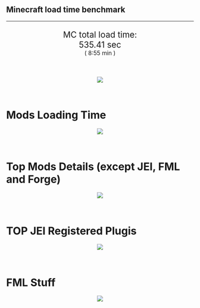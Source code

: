 ## Minecraft load time benchmark


---

<p align="center" style="font-size:160%;">
MC total load time:<br>
535.41 sec
<br>
<sup><sub>(
8:55 min
)</sub></sup>
</p>

<br>


<p align="center">
<img src="https://quickchart.io/chart?w=400&h=30&c={
  type: 'horizontalBar',
  data: {
    datasets: [
      {label:      'MODS:', data: [301.09]},
      {label: 'FML stuff:', data: [234.32]}
    ]
  },
  options: {
    scales: {
      xAxes: [{display: false,stacked: true}],
      yAxes: [{display: false,stacked: true}],
    },
    elements: {rectangle: {borderWidth: 2}},
    legend: {display: false,},
    plugins: {datalabels: {color: 'white',formatter: (value, context) =>
      [context.dataset.label, value].join(' ')
    }}
  }
}"/>
</p>

<br>

# Mods Loading Time
<p align="center">
<img src="https://quickchart.io/chart?w=400&h=300&c={
  type: 'outlabeledPie',
  options: {
    cutoutPercentage: 25,
    plugins: {
      legend: !1,
      outlabels: {
        stretch: 5,
        padding: 1,
        text: (v,i)=>[
          v.labels[v.dataIndex],' ',
          (v.percent*1000|0)/10,
          String.fromCharCode(37)].join('')
      }
    }
  },
  data: {...
`
436e17  26.02s Had Enough Items;
3C6315  16.00s Had Enough Items (Plugins);
516fa8  15.82s Ender IO;
813e81  12.14s OpenComputers;
5161a8   0.79s CraftTweaker2;
495797   8.79s CraftTweaker2 (Script Loading);
8f3087   9.09s Forge Mod Loader;
a651a8   8.80s IndustrialCraft 2;
8f304e   7.10s Astral Sorcery;
cd922c   6.20s NuclearCraft;
8c2ccd   5.37s Immersive Engineering;
213664   5.11s Forestry;
6e175e   4.91s Recurrent Complex;
538f30   4.15s Animania;
308f53   4.02s Village Names;
8f4d30   3.89s Open Terrain Generator;
a86e51   3.73s Extra Utilities 2;
436e17   3.70s Integrated Dynamics;
308f7e   3.44s Quark: RotN Edition;
ba3eb8   3.27s Cyclic;
649e21   3.09s OpenBlocks;
3e68ba   3.03s AE2 Unofficial Extended Life;
444444  75.63s 43 Other mods;
333333  59.88s 175 'Fast' mods (load 1.0s - 0.1s);
222222   7.13s 207 'Instant' mods (load %3C 0.1s)
`
    .split(';').reduce((a, l) => {
      l.match(/(\w{6}) *(\d*\.\d*)s (.*)/)
      .slice(1).map((a, i) => [[String.fromCharCode(35),a].join(''), parseFloat(a), a][i])
      .forEach((s, i) => 
        [a.datasets[0].backgroundColor, a.datasets[0].data, a.labels][i].push(s)
      );
      return a
    }, {
      labels: [],
      datasets: [{
        backgroundColor: [],
        data: [],
        borderColor: 'rgba(22,22,22,0.3)',
        borderWidth: 1
      }]
    })
  }
}"/>
</p>

<br>

# Top Mods Details (except JEI, FML and Forge)
<p align="center">
<img src="https://quickchart.io/chart?w=400&h=450&c={
  options: {
    scales: {
      xAxes: [{stacked: true}],
      yAxes: [{stacked: true}],
    },
    plugins: {
      datalabels: {
        anchor: 'end',
        align: 'top',
        color: 'white',
        backgroundColor: 'rgba(46, 140, 171, 0.6)',
        borderColor: 'rgba(41, 168, 194, 1.0)',
        borderWidth: 0.5,
        borderRadius: 3,
        padding: 0,
        font: {size:10},
        formatter: (v,ctx) => 
          ctx.datasetIndex!=ctx.chart.data.datasets.length-1 ? null
            : [((ctx.chart.data.datasets.reduce((a,b)=>a- -b.data[ctx.dataIndex],0)*10)|0)/10,'s'].join('')
      },
      colorschemes: {
        scheme: 'office.Damask6'
      }
    }
  },
  type: 'bar',
  data: {...(() => {
    let a = { labels: [], datasets: [] };
`
1: Construction;
2: Loading Resources;
3: PreInitialization;
4: Initialization;
5: InterModComms$IMC;
6: PostInitialization;
7: LoadComplete;
8: ModIdMapping
`
    .split(';')
      .map(l => l.match(/\d: (.*)/).slice(1))
      .forEach(([name]) => a.datasets.push({ label: name, data: [] }));
`
                           1      2      3      4      5      6      7      8  ;
Ender IO               |  1.55|  0.01|  4.06|  0.55|  3.37|  0.14|  0.00|  6.15;
OpenComputers          |  0.45|  0.02|  8.26|  3.21|  0.20|  0.00|  0.00|  0.00;
CraftTweaker2          |  0.62|  0.00|  4.17|  0.01|  0.00|  4.76|  0.01|  0.00;
IndustrialCraft 2      |  0.70|  0.02|  6.97|  0.85|  0.00|  0.27|  0.00|  0.00;
Astral Sorcery         |  0.26|  0.01|  4.63|  1.63|  0.00|  0.57|  0.00|  0.00;
NuclearCraft           |  0.57|  0.01|  3.97|  0.42|  0.00|  1.17|  0.00|  0.06;
Immersive Engineering  |  0.84|  0.01|  1.12|  1.07|  0.00|  2.33|  0.00|  0.00;
Forestry               |  0.40|  0.01|  3.24|  1.03|  0.00|  0.42|  0.00|  0.00;
Recurrent Complex      |  0.26|  0.01|  0.66|  0.90|  0.00|  3.09|  0.00|  0.00;
Animania               |  0.31|  0.00|  3.22|  0.11|  0.00|  0.51|  0.00|  0.00;
Village Names          |  0.11|  0.00|  3.72|  0.19|  0.00|  0.00|  0.00|  0.00;
Open Terrain Generator |  0.04|  0.01|  0.00|  3.84|  0.00|  0.00|  0.00|  0.00
`
    .split(';').slice(1)
      .map(l => l.split('|').map(s => s.trim()))
      .forEach(([name, ...arr], i) => {
        a.labels.push(name);
        arr.forEach((v, j) => a.datasets[j].data[i] = v)
      }); return a
  })()}
}"/>
</p>

<br>

# TOP JEI Registered Plugis
<p align="center">
<img src="https://quickchart.io/chart?w=700&c={
  options: {
    elements: { rectangle: { borderWidth: 1 } },
    legend: false
  },
  type: 'horizontalBar',
    data: {...(() => {
      let a = {
        labels: [], datasets: [{
          backgroundColor: 'rgba(0, 99, 132, 0.5)',
          borderColor: 'rgb(0, 99, 132)',
          data: []
        }]
      };
`
  2.43: cofh.thermalexpansion.plugins.jei.JEIPluginTE;
  1.46: jeresources.jei.JEIConfig;
  1.29: com.github.sokyranthedragon.mia.integrations.jer.JeiJerIntegration$1;
  0.98: com.rwtema.extrautils2.crafting.jei.XUJEIPlugin;
  0.89: crazypants.enderio.machines.integration.jei.MachinesPlugin;
  0.76: ic2.jeiIntegration.SubModule;
  0.75: mezz.jei.plugins.vanilla.VanillaPlugin;
  0.66: knightminer.tcomplement.plugin.jei.JEIPlugin;
  0.55: nc.integration.jei.NCJEI;
  0.54: com.buuz135.thaumicjei.ThaumcraftJEIPlugin;
  0.49: com.buuz135.industrial.jei.JEICustomPlugin;
  0.37: crazypants.enderio.base.integration.jei.JeiPlugin;
  0.25: ninjabrain.gendustryjei.GendustryJEIPlugin;
  0.24: rustic.compat.jei.RusticJEIPlugin;
  0.23: net.bdew.jeibees.BeesJEIPlugin;
  4.14: Other 127 Plugins
`
        .split(';')
        .map(l => l.split(':'))
        .forEach(([time, name]) => {
          a.labels.push(name);
          a.datasets[0].data.push(time)
        })
        ; return a
    })()
  }
}"/>
</p>

<br>

# FML Stuff
<p align="center">
<img src="https://quickchart.io/chart?w=500&h=400&c={
  options: {
    rotation: Math.PI,
    cutoutPercentage: 55,
    plugins: {
      legend: !1,
      outlabels: {
        stretch: 5,
        padding: 1,
        text: (v)=>v.labels
      },
      doughnutlabel: {
        labels: [
          {
            text: 'FML stuff:',
            color: 'rgba(128, 128, 128, 0.5)',
            font: {size: 18}
          },
          {
            text: [234.32,'s'].join(''),
            color: 'rgba(128, 128, 128, 1)',
            font: {size: 22}
          }
        ]
      },
    }
  },
  type: 'outlabeledPie',
  data: {...(() => {
    let a = {
      labels: [],
      datasets: [{
        backgroundColor: [],
        data: [],
        borderColor: 'rgba(22,22,22,0.3)',
        borderWidth: 2
      }]
    };
`
993A00   1.50s Loading sounds;
994400   1.57s Loading Resource - SoundHandler;
994F00  44.37s ModelLoader: blocks;
995900  15.36s ModelLoader: items;
996300  14.97s ModelLoader: baking;
996D00   1.97s Applying remove recipe actions;
997700   0.12s Applying remove furnace recipe actions;
998200   0.92s Indexing ingredients;
998C00   9.02s Indexing ingredients;
444444 144.52s Other
`
    .split(';')
      .map(l => l.match(/(\w{6}) *(\d*\.\d*)s (.*)/))
      .forEach(([, col, time, name]) => {
        a.labels.push([name, ' ', time, 's'].join(''));
        a.datasets[0].data.push(parseFloat(time));
        a.datasets[0].backgroundColor.push([String.fromCharCode(35), col].join(''))
      })
      ; return a
  })()}
}"/>
</p>

<br>
